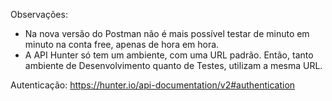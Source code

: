 <a href="github.io/paulosandim/desafio-api-worksquad/blob/main/desafio.pdf" target="_blank"></a>


Observações:
- Na nova versão do Postman não é mais possível testar de minuto em minuto na conta free, apenas de hora em hora. 
- A API Hunter só tem um ambiente, com uma URL padrão. Então, tanto ambiente de Desenvolvimento quanto de Testes, utilizam a mesma URL. 

Autenticação:
https://hunter.io/api-documentation/v2#authentication